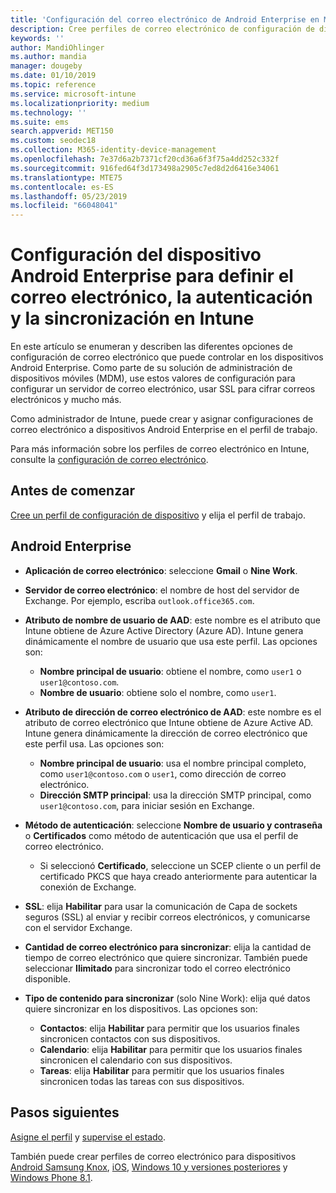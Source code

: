 ```yaml
---
title: 'Configuración del correo electrónico de Android Enterprise en Microsoft Intune: Azure | Microsoft Docs'
description: Cree perfiles de correo electrónico de configuración de dispositivos que usen servidores de Exchange y recupere los atributos de Azure Active Directory. Habilite SSL o SMIME, autentique a los usuarios con certificados o con el nombre de usuario y la contraseña y sincronice el correo electrónico y las programaciones en dispositivos de perfil de trabajo Android con Microsoft Intune.
keywords: ''
author: MandiOhlinger
ms.author: mandia
manager: dougeby
ms.date: 01/10/2019
ms.topic: reference
ms.service: microsoft-intune
ms.localizationpriority: medium
ms.technology: ''
ms.suite: ems
search.appverid: MET150
ms.custom: seodec18
ms.collection: M365-identity-device-management
ms.openlocfilehash: 7e37d6a2b7371cf20cd36a6f3f75a4dd252c332f
ms.sourcegitcommit: 916fed64f3d173498a2905c7ed8d2d6416e34061
ms.translationtype: MTE75
ms.contentlocale: es-ES
ms.lasthandoff: 05/23/2019
ms.locfileid: "66048041"
---
```

# <a name="android-enterprise-device-settings-to-configure-email-authentication-and-synchronization-in-intune"></a>Configuración del dispositivo Android Enterprise para definir el correo electrónico, la autenticación y la sincronización en Intune

En este artículo se enumeran y describen las diferentes opciones de configuración de correo electrónico que puede controlar en los dispositivos Android Enterprise. Como parte de su solución de administración de dispositivos móviles (MDM), use estos valores de configuración para configurar un servidor de correo electrónico, usar SSL para cifrar correos electrónicos y mucho más.

Como administrador de Intune, puede crear y asignar configuraciones de correo electrónico a dispositivos Android Enterprise en el perfil de trabajo.

Para más información sobre los perfiles de correo electrónico en Intune, consulte la [configuración de correo electrónico](email-settings-configure.md).

## <a name="before-you-begin"></a>Antes de comenzar

[Cree un perfil de configuración de dispositivo](email-settings-configure.md#create-a-device-profile) y elija el perfil de trabajo.

## <a name="android-enterprise"></a>Android Enterprise

- **Aplicación de correo electrónico**: seleccione **Gmail** o **Nine Work**.
- **Servidor de correo electrónico**: el nombre de host del servidor de Exchange. Por ejemplo, escriba `outlook.office365.com`.
- **Atributo de nombre de usuario de AAD**: este nombre es el atributo que Intune obtiene de Azure Active Directory (Azure AD). Intune genera dinámicamente el nombre de usuario que usa este perfil. Las opciones son:

  - **Nombre principal de usuario**: obtiene el nombre, como `user1` o `user1@contoso.com`.
  - **Nombre de usuario**: obtiene solo el nombre, como `user1`.

- **Atributo de dirección de correo electrónico de AAD**: este nombre es el atributo de correo electrónico que Intune obtiene de Azure Active AD. Intune genera dinámicamente la dirección de correo electrónico que este perfil usa. Las opciones son:
  - **Nombre principal de usuario**: usa el nombre principal completo, como `user1@contoso.com` o `user1`, como dirección de correo electrónico.
  - **Dirección SMTP principal**: usa la dirección SMTP principal, como `user1@contoso.com`, para iniciar sesión en Exchange.

- **Método de autenticación**: seleccione **Nombre de usuario y contraseña** o **Certificados** como método de autenticación que usa el perfil de correo electrónico.
  - Si seleccionó **Certificado**, seleccione un SCEP cliente o un perfil de certificado PKCS que haya creado anteriormente para autenticar la conexión de Exchange.
- **SSL**: elija **Habilitar** para usar la comunicación de Capa de sockets seguros (SSL) al enviar y recibir correos electrónicos, y comunicarse con el servidor Exchange.
- **Cantidad de correo electrónico para sincronizar**: elija la cantidad de tiempo de correo electrónico que quiere sincronizar. También puede seleccionar **Ilimitado** para sincronizar todo el correo electrónico disponible.
- **Tipo de contenido para sincronizar** (solo Nine Work): elija qué datos quiere sincronizar en los dispositivos. Las opciones son:
  - **Contactos**: elija **Habilitar** para permitir que los usuarios finales sincronicen contactos con sus dispositivos.
  - **Calendario**: elija **Habilitar** para permitir que los usuarios finales sincronicen el calendario con sus dispositivos.
  - **Tareas**: elija **Habilitar** para permitir que los usuarios finales sincronicen todas las tareas con sus dispositivos.

## <a name="next-steps"></a>Pasos siguientes

[Asigne el perfil](device-profile-assign.md) y [supervise el estado](device-profile-monitor.md).

También puede crear perfiles de correo electrónico para dispositivos [Android Samsung Knox](email-settings-android.md), [iOS](email-settings-ios.md), [Windows 10 y versiones posteriores](email-settings-windows-10.md) y [Windows Phone 8.1](email-settings-windows-phone-8-1.md).
